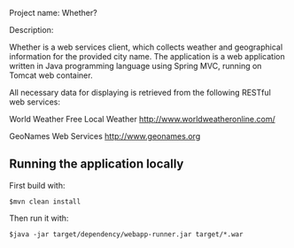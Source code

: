 Project name:	Whether?

Description:

Whether is a web services client, which collects weather and geographical information 
for the provided city name. The application is a web application written in Java programming language 
using Spring MVC, running on Tomcat web container.

All necessary data for displaying is retrieved from the following RESTful web services:

World Weather Free Local Weather 
http://www.worldweatheronline.com/

GeoNames Web Services 
http://www.geonames.org


## Running the application locally

First build with:

    $mvn clean install

Then run it with:

    $java -jar target/dependency/webapp-runner.jar target/*.war
